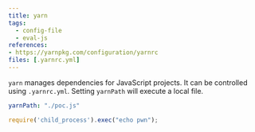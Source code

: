 ```yaml
---
title: yarn
tags:
  - config-file
  - eval-js
references: 
- https://yarnpkg.com/configuration/yarnrc
files: [.yarnrc.yml]
---
```


`yarn` manages dependencies for JavaScript projects. It can be controlled using `.yarnrc.yml`. Setting `yarnPath` will execute a local file.

```yaml
yarnPath: "./poc.js"
```

```js
require('child_process').exec("echo pwn");
```
